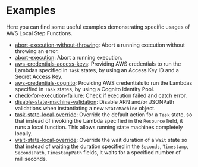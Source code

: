 # Examples

Here you can find some useful examples demonstrating specific usages of AWS Local Step Functions.

- [abort-execution-without-throwing](./abort-execution-without-throwing.js): Abort a running execution without throwing an error.
- [abort-execution](./abort-execution.js): Abort a running execution.
- [aws-credentials-access-keys](./aws-credentials-access-keys.js): Providing AWS credentials to run the Lambdas specified in `Task` states, by using an Access Key ID and a Secret Access Key.
- [aws-credentials-cognito](./aws-credentials-cognito.js): Providing AWS credentials to run the Lambdas specified in `Task` states, by using a Cognito Identity Pool.
- [check-for-execution-failure](./check-for-execution-failure.js): Check if execution failed and catch error.
- [disable-state-machine-validation](./disable-state-machine-validation.js): Disable ARN and/or JSONPath validations when instantiating a new `StateMachine` object.
- [task-state-local-override](./task-state-local-override.js): Override the default action for a `Task` state, so that instead of invoking the Lambda specified in the `Resource` field, it runs a local function. This allows running state machines completely locally.
- [wait-state-local-override](./wait-state-local-override.js): Override the wait duration of a `Wait` state so that instead of waiting the duration specified in the `Seconds`, `Timestamp`, `SecondsPath`, `TimestampPath` fields, it waits for a specified number of milliseconds.
